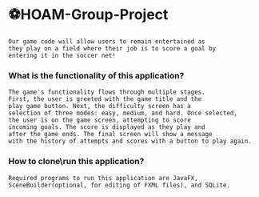 # ⚽HOAM-Group-Project
    Our game code will allow users to remain entertained as
    they play on a field where their job is to score a goal by 
    entering it in the soccer net!
    
### What is the functionality of this application?
    The game's functionality flows through multiple stages.
    First, the user is greeted with the game title and the 
    play game button. Next, the difficulty screen has a 
    selection of three modes: easy, medium, and hard. Once selected,
    the user is on the game screen, attempting to score
    incoming goals. The score is displayed as they play and
    after the game ends. The final screen will show a message
    with the history of attempts and scores with a button to play again.
   
### How to clone\run this application? 
    Required programs to run this application are JavaFX, 
    SceneBuilder(optional, for editing of FXML files), and SQLite.


